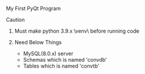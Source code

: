 
My First PyQt Program

Caution

1. Must make python 3.9.x \venv\ before running code

2. Need Below Things
    - MySQL(8.0.x) server
    - Schemas which is named 'convdb'
    - Tables which is named 'convtb'